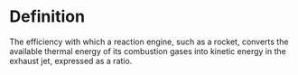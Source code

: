 # Definition

The efficiency with which a reaction engine, such as a rocket, converts
the available thermal energy of its combustion gases into kinetic energy
in the exhaust jet, expressed as a ratio.
